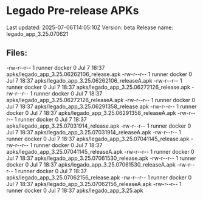 # Legado Pre-release APKs
Last updated: 2025-07-06T14:05:10Z
Version: beta
Release name: legado_app_3.25.070621
## Files:
-rw-r--r-- 1 runner docker 0 Jul  7 18:37 apks/legado_app_3.25.06262106_release.apk
-rw-r--r-- 1 runner docker 0 Jul  7 18:37 apks/legado_app_3.25.06262106_releaseA.apk
-rw-r--r-- 1 runner docker 0 Jul  7 18:37 apks/legado_app_3.25.06272126_release.apk
-rw-r--r-- 1 runner docker 0 Jul  7 18:37 apks/legado_app_3.25.06272126_releaseA.apk
-rw-r--r-- 1 runner docker 0 Jul  7 18:37 apks/legado_app_3.25.06291358_release.apk
-rw-r--r-- 1 runner docker 0 Jul  7 18:37 apks/legado_app_3.25.06291358_releaseA.apk
-rw-r--r-- 1 runner docker 0 Jul  7 18:37 apks/legado_app_3.25.07031914_release.apk
-rw-r--r-- 1 runner docker 0 Jul  7 18:37 apks/legado_app_3.25.07031914_releaseA.apk
-rw-r--r-- 1 runner docker 0 Jul  7 18:37 apks/legado_app_3.25.07041145_release.apk
-rw-r--r-- 1 runner docker 0 Jul  7 18:37 apks/legado_app_3.25.07041145_releaseA.apk
-rw-r--r-- 1 runner docker 0 Jul  7 18:37 apks/legado_app_3.25.07061530_release.apk
-rw-r--r-- 1 runner docker 0 Jul  7 18:37 apks/legado_app_3.25.07061530_releaseA.apk
-rw-r--r-- 1 runner docker 0 Jul  7 18:37 apks/legado_app_3.25.07062156_release.apk
-rw-r--r-- 1 runner docker 0 Jul  7 18:37 apks/legado_app_3.25.07062156_releaseA.apk
-rw-r--r-- 1 runner docker 0 Jul  7 18:37 apks/legado_app_3.25.apk
